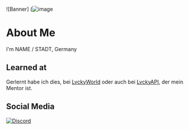 ![Banner] (![image](https://user-images.githubusercontent.com/112800262/188335412-b38d1283-de5b-48cc-879d-c15c81f1e98b.png)

# About Me

I'm NAME / STADT, Germany

## Learned at
Gerlernt habe ich dies, bei [LvckyWorld](https://github.com/LvckyWorld) oder auch bei [LvckyAPI](https://github.com/LvckyAPI/LvckyAPI), der mein Mentor ist.

## Social Media
[![Discord](https://img.shields.io/badge/-Discord-5865F2.svg?logo=discord&logoColor=white&longCache=true&style=for-the-badge)](https://discordapp.com/users/725078109682008265)
